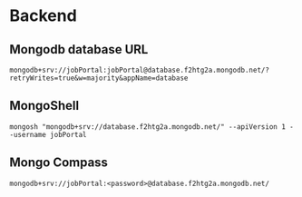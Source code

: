 # Backend

## Mongodb database URL

```
mongodb+srv://jobPortal:jobPortal@database.f2htg2a.mongodb.net/?retryWrites=true&w=majority&appName=database
```

## MongoShell 

```
mongosh "mongodb+srv://database.f2htg2a.mongodb.net/" --apiVersion 1 --username jobPortal
```

## Mongo Compass 

```
mongodb+srv://jobPortal:<password>@database.f2htg2a.mongodb.net/
```
